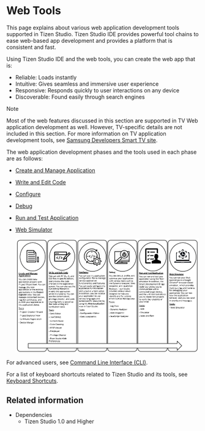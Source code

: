 # Web Tools

This page explains about various web application development tools supported in Tizen Studio. Tizen Studio IDE provides powerful tool chains to ease web-based app development and provides a platform that is consistent and fast. 

Using Tizen Studio IDE and the web tools, you can create the web app that is:
 - Reliable: Loads instantly
 - Intuitive: Gives seamless and immersive user experience
 - Responsive: Responds quickly to user interactions on any device
 - Discoverable: Found easily through search engines 

> [!NOTE]
> Most of the web features discussed in this section are supported in TV Web application development as well. However, TV-specific details are not included in this section. For more information on TV application development tools, see [Samsung Developers Smart TV site](http://developer.samsung.com/tv/develop).

The web application development phases and the tools used in each phase are as follows:

 - [Create and Manage Application](managing-projects.md) 
 - [Write and Edit Code](coding.md) 
 - [Configure](configuring.md) 
 - [Debug](debugging.md) 
 - [Run and Test Application ](running-testing.md) 
 - [Web Simulator](web-simulator.md) 


    ![Web application development](./media/web1.png)


For advanced users, see [Command Line Interface (CLI)](../common-tools/command-line-interface.md).

For a list of keyboard shortcuts related to Tizen Studio and its tools, see [Keyboard Shortcuts](../common-tools/keyboard-shortcuts.md).

## Related information
- Dependencies
  - Tizen Studio 1.0 and Higher
